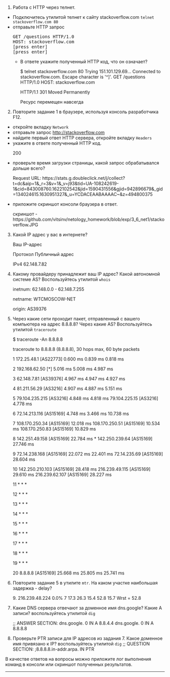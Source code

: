 <ol>
<li>Работа c HTTP через телнет.</li>
</ol>
<ul>
<li>Подключитесь утилитой телнет к сайту stackoverflow.com
<code>telnet stackoverflow.com 80</code></li>
<li>отправьте HTTP запрос</li>

<div class="highlight highlight-source-shell position-relative" data-snippet-clipboard-copy-content="GET /questions HTTP/1.0
HOST: stackoverflow.com
[press enter]
[press enter]
"><pre>GET /questions HTTP/1.0
HOST: stackoverflow.com
[press enter]
[press enter]</pre></div>
<ul>
<li>В ответе укажите полученный HTTP код, что он означает?</li>
<p>
$ telnet stackoverflow.com 80
Trying 151.101.129.69...
Connected to stackoverflow.com.
Escape character is '^]'.
GET /questions HTTP/1.0
HOST: stackoverflow.com

HTTP/1.1 301 Moved Permanently
<p> Ресурс перемещен навсегда
</ul>
</ul>
<ol start="2">
<li>Повторите задание 1 в браузере, используя консоль разработчика F12.</li>
</ol>
<ul>
<li>откройте вкладку <code>Network</code></li>
<li>отправьте запрос <a href="http://stackoverflow.com" rel="nofollow">http://stackoverflow.com</a></li>
<li>найдите первый ответ HTTP сервера, откройте вкладку <code>Headers</code></li>
<li>укажите в ответе полученный HTTP код.</li>
<p> 200
<li>проверьте время загрузки страницы, какой запрос обрабатывался дольше всего?</li>
<p> Request URL: https://stats.g.doubleclick.net/j/collect?t=dc&aip=1&_r=3&v=1&_v=j93&tid=UA-108242619-1&cid=843008760.1622102542&jid=1590431556&gjid=942896679&_gid=134024615.1630951327&_u=YCDACEAABAAAAC~&z=494800375
<li>приложите скриншот консоли браузера в ответ.</li>
<p>скриншот - https://github.com/vitsinv/netology_homework/blob/exp/3_6_net1/stackoverflow.JPG
</ul>
<ol start="3">
<li>Какой IP адрес у вас в интернете?</li>
<p>Ваш IP-адрес
<p>Протокол	Публичный адрес
<p>IPv4	62.148.7.82
<li>Какому провайдеру принадлежит ваш IP адрес? Какой автономной системе AS? Воспользуйтесь утилитой <code>whois</code>
<p>inetnum:        62.148.0.0 - 62.148.7.255
<p>netname:        WTCMOSCOW-NET
<p>origin:         AS39376
</p>
</li>
<p>
<li>Через какие сети проходит пакет, отправленный с вашего компьютера на адрес 8.8.8.8? Через какие AS? Воспользуйтесь утилитой <code>traceroute</code>
<p>$ traceroute -An 8.8.8.8
<p>traceroute to 8.8.8.8 (8.8.8.8), 30 hops max, 60 byte packets
<p> 1  172.25.48.1 [AS22773]  0.600 ms  0.839 ms  0.818 ms
<p> 2  192.168.62.50 [*]  5.016 ms  5.008 ms  4.987 ms
<p> 3  62.148.7.81 [AS39376]  4.967 ms  4.947 ms  4.927 ms
<p> 4  81.211.56.29 [AS3216]  4.907 ms  4.887 ms  5.151 ms
<p> 5  79.104.235.215 [AS3216]  4.848 ms  4.818 ms 79.104.225.15 [AS3216]  4.778 ms
<p> 6  72.14.213.116 [AS15169]  4.748 ms  3.466 ms  10.738 ms
<p> 7  108.170.250.34 [AS15169]  12.018 ms 108.170.250.51 [AS15169]  10.534 ms 108.170.250.83 [AS15169]  10.829 ms
<p> 8  142.251.49.158 [AS15169]  22.784 ms * 142.250.239.64 [AS15169]  27.746 ms
<p> 9  72.14.238.168 [AS15169]  22.072 ms  22.401 ms 72.14.235.69 [AS15169]  28.604 ms
<p>10  142.250.210.103 [AS15169]  28.418 ms 216.239.49.115 [AS15169]  29.610 ms 216.239.62.107 [AS15169]  28.227 ms
<p>11  * * *
<p>12  * * *
<p>13  * * *
<p>14  * * *
<p>15  * * *
<p>16  * * *
<p>17  * * *
<p>18  * * *
<p>19  * * *
<p>20  8.8.8.8 [AS15169]  25.668 ms  25.805 ms  25.741 ms
</li>
<li>Повторите задание 5 в утилите <code>mtr</code>. На каком участке наибольшая задержка - delay?
<p> 9. 216.239.48.224                                                            0.0%     7   17.3  26.3  15.4  52.8  15.7 Wrst = 52.8
</li>
<li>Какие DNS сервера отвечают за доменное имя dns.google? Какие A записи? воспользуйтесь утилитой <code>dig</code>
<p>
;; ANSWER SECTION:
dns.google.             0       IN      A       8.8.4.4
dns.google.             0       IN      A       8.8.8.8
</li>
<li>Проверьте PTR записи для IP адресов из задания 7. Какое доменное имя привязано к IP? воспользуйтесь утилитой <code>dig</code>
;; QUESTION SECTION:
;8.8.8.8.in-addr.arpa.          IN      PTR
</li>
</ol>
<p>В качестве ответов на вопросы можно приложите лог выполнения команд в консоли или скриншот полученных результатов.</p>
<hr>

